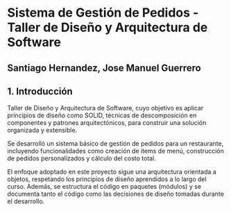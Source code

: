 # Sistema de Gestión de Pedidos - Taller de Diseño y Arquitectura de Software
## Santiago Hernandez, Jose Manuel Guerrero
## 1. Introducción

Taller de Diseño y Arquitectura de Software, cuyo objetivo es aplicar principios de diseño como SOLID, técnicas de descomposición en componentes y patrones arquitectónicos, para construir una solución organizada y extensible. 

Se desarrolló un sistema básico de gestión de pedidos para un restaurante, incluyendo funcionalidades como creación de ítems de menú, construcción de pedidos personalizados y cálculo del costo total.

El enfoque adoptado en este proyecto sigue una arquitectura orientada a objetos, respetando los principios de diseño aprendidos a lo largo del curso. Además, se estructura el código en paquetes (módulos) y se documenta tanto el código como las decisiones de diseño tomadas durante el desarrollo.
